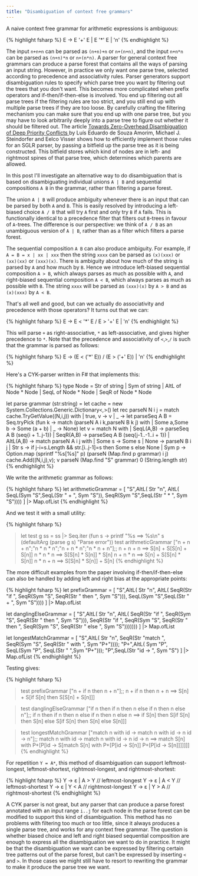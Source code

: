 ```yaml
---
title: "Disambiguation of context free grammars"
---
```


A naive context free grammar for arithmetic expressions is ambiguous:

{% highlight fsharp %}
E  ->  E '+' E  |  E '*' E  |  'n'
{% endhighlight %}

The input `n+n+n` can be parsed as `(n+n)+n` or `n+(n+n)`, and the input `n+n*n` can be parsed as `(n+n)*n` or `n+(n*n)`. A parser for general context free grammars can produce a parse forest that contains all the ways of parsing an input string. However, in practice we only want one parse tree, selected according to precedence and associativity rules. Parser generators support disambiguation rules to specify which parse tree you want by filtering out the trees that you don't want. This becomes more complicated when prefix operators and if-then/if-then-else is involved. You end up filtering out all parse trees if the filtering rules are too strict, and you still end up with multiple parse trees if they are too loose. By carefully crafting the filtering mechanism you can make sure that you end up with one parse tree, but you may have to look arbitrarily deeply into a parse tree to figure out whether it should be filtered out. The article [Towards Zero-Overhead Disambiguation of Deep Priority Conflicts
](https://researchr.org/publication/AmorimSV18) by Luís Eduardo de Souza Amorim, Michael J. Steindorfer and Eelco Visser shows how to efficiently implement those rules for an SGLR parser, by passing a bitfield up the parse tree as it is being constructed. This bitfield stores which kind of nodes are in left- and rightmost spines of that parse tree, which determines which parents are allowed.

In this post I'll investigate an alternative way to do disambiguation that is based on disambiguating individual unions `A | B` and sequential compositions `A B` in the grammar, rather than filtering a parse forest. 

The union `A | B` will produce ambiguity whenever there is an input that can be parsed by both `A` and `B`. This is easily resolved by introducing a left-biased choice `A / B` that will try `A` first and only try `B` if `A` fails. This is functionally identical to a precedence filter that filters out `B`-trees in favour of `A`-trees. The difference is our perspective: we think of `A / B` as an unambiguous version of `A | B`, rather than as a filter which filters a parse forest.

The sequential composition `A B` can also produce ambiguity. For example, if `A = B = x | xx | xxx` then the string `xxxx` can be parsed as `(x)(xxx)` or `(xx)(xx)` or `(xxx)(x)`. There is ambiguity about how much of the string is parsed by `A` and how much by `B`. Hence we introduce left-biased sequential composition `A > B`, which always parses as much as possible with `A`, and right-biased sequential composition `A < B`, which always parses as much as possible with `B`. The string `xxxx` will be parsed as `(xxx)(x)` by `A > B` and as `(x)(xxx)` by `A < B`.

That's all well and good, but can we actually do associativity and precedence with those operators? It turns out that we can:

{% highlight fsharp %}
E  ->  E < '*' E  /  E > '+' E  |  'n'
{% endhighlight %}

This will parse `+` as right-associative, `*` as left-associative, and gives higher precedence to `*`. Note that the precedence and associativity of `<`,`>`,`/` is such that the grammar is parsed as follows:

{% highlight fsharp %}
E  ->  (E < ('*' E))  /  (E > ('+' E))  |  'n'
{% endhighlight %}

Here's a CYK-parser written in F# that implements this:

{% highlight fsharp %}
type Node = Str of string | Sym of string | AltL of Node * Node | SeqL of Node * Node | SeqR of Node * Node

let parse grammar (str:string) =
  let cache = new System.Collections.Generic.Dictionary<_,_>()
  let rec parseN N i j =
    match cache.TryGetValue((N,i,j)) with
    | true, v -> v 
    | _ -> 
      let parseSeq A B = Seq.tryPick (fun k ->
          match (parseN A i k,parseN B k j) with
          | Some a,Some b -> Some (a + b) | _ -> None)
      let v = match N with
              | SeqL(A,B) -> parseSeq A B (seq{i + 1..j-1})
              | SeqR(A,B) -> parseSeq A B (seq{j-1..-1..i + 1})
              | AltL(A,B) -> 
                  match parseN A i j with 
                  | Some s -> Some s | None -> parseN B i j
              | Str s -> if j-i=s.Length && str.[i..j-1]=s then Some s else None
              | Sym p -> Option.map (sprintf "%s[%s]" p) (parseN (Map.find p grammar) i j)
      cache.Add((N,i,j),v); v
  parseN (Map.find "S" grammar) 0 (String.length str)  
{% endhighlight %}

We write the arithmetic grammar as follows:

{% highlight fsharp %}
let arithmeticGrammar =
  [
  "S",AltL(
        Str "n", 
        AltL(
          SeqL(Sym "S",SeqL(Str " + ", Sym "S")),
          SeqR(Sym "S",SeqL(Str " * ", Sym "S"))))
  ] |> Map.ofList
{% endhighlight %}

And we test it with a small utility:

{% highlight fsharp %}
> let test g ss = ss |> Seq.iter (fun s -> printf "%s ==> %s\n" s (defaultArg (parse g s) "Parse error"))
> test arithmeticGrammar ["n + n + n";"n * n * n";"n + n * n";"n * n + n"];;
n + n + n ==> S[n] + S[S[n] + S[n]]
n * n * n ==> S[S[n] * S[n]] * S[n]
n + n * n ==> S[n] + S[S[n] * S[n]]
n * n + n ==> S[S[n] * S[n]] + S[n]
{% endhighlight %}

The more difficult examples from the paper involving if-then/if-then-else can also be handled by adding left and right bias at the appropriate points:

{% highlight fsharp %}
let prefixGrammar =
  [
  "S",AltL(
        Str "n", 
        AltL(
          SeqR(Str "if ", SeqR(Sym "S", SeqR(Str " then ", Sym "S"))),
          SeqL(Sym "S",SeqL(Str " + ", Sym "S"))))
  ] |> Map.ofList

let danglingElseGrammar =
  [
  "S",AltL(
        Str "n", 
        AltL(
          SeqR(Str "if ", SeqR(Sym "S", SeqR(Str " then ", Sym "S"))),
          SeqR(Str "if ", SeqR(Sym "S", SeqR(Str " then ", SeqR(Sym "S", SeqR(Str " else ", Sym "S")))))))
  ] |> Map.ofList

let longestMatchGrammar =
  [
  "S",AltL(
        Str "n", 
        SeqR(Str "match ", SeqR(Sym "S", SeqR(Str " with ", Sym "P+"))));
   "P+",AltL(
          Sym "P",
          SeqL(Sym "P", SeqL(Str " ",Sym "P+")));
    "P",SeqL(Str "id -> ", Sym "S")
  ] |> Map.ofList 
{% endhighlight %}

Testing gives:

{% highlight fsharp %}
> test prefixGrammar ["n + if n then n + n"];;
n + if n then n + n ==> S[n] + S[if S[n] then S[S[n] + S[n]]]

> test danglingElseGrammar ["if n then if n then n else if n then n else n"];;
if n then if n then n else if n then n else n 
==> if S[n] then S[if S[n] then S[n] else S[if S[n] then S[n] else S[n]]]

> test longestMatchGrammar ["match n with id -> match n with id -> n id -> n"];;
match n with id -> match n with id -> n id -> n 
==> match S[n] with P+[P[id -> S[match S[n] with P+[P[id -> S[n]] P+[P[id -> S[n]]]]]]]
{% endhighlight %}

For repetition `Y = A*`, this method of disambiguation can support leftmost-longest, leftmost-shortest, rightmost-longest, and rightmost-shortest:

{% highlight fsharp %}
Y -> ε | A > Y      // leftmost-longest
Y -> ε | A < Y      // leftmost-shortest
Y -> ε | Y < A      // rightmost-longest
Y -> ε | Y > A      // rightmost-shortest
{% endhighlight %}



A CYK parser is not great, but any parser that can produce a parse forest annotated with an input range `i..j` for each node in the parse forest can be modified to support this kind of disambiguation. This method has no problems with filtering too much or too little, since it always produces a single parse tree, and works for any context free grammar. The question is whether biased choice and left and right biased sequential composition are enough to express all the disambiguation we want to do in practice. It might be that  the disambiguation we want can be expressed by filtering certain tree patterns out of the parse forest, but can't be expressed by inserting `<` and `>`. In those cases we might still have to resort to rewriting the grammar to make it produce the parse tree we want.